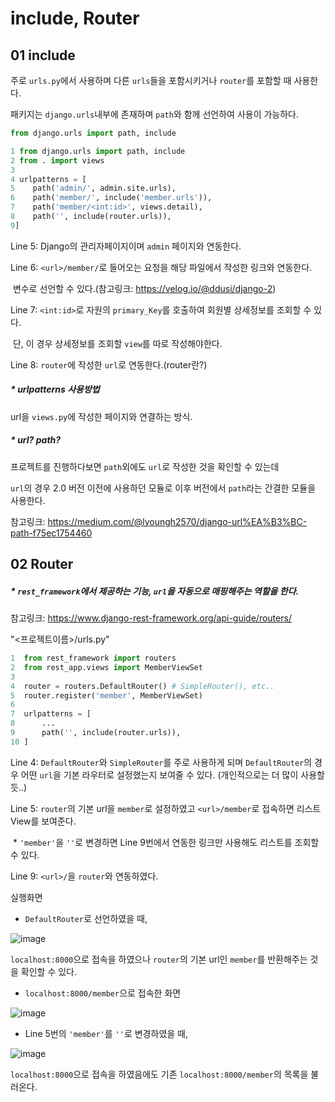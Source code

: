 # include, Router

## 01 include

주로 `urls.py`에서 사용하며 다른 `urls`들을 포함시키거나 `router`를 포함할 때 사용한다.



패키지는 `django.urls`내부에 존재하며 `path`와 함께 선언하여 사용이 가능하다.

``` python
from django.urls import path, include
```



``` python
1 from django.urls import path, include
2 from . import views
3
4 urlpatterns = [
5    path('admin/', admin.site.urls),
6    path('member/', include('member.urls')),
7    path('member/<int:id>', views.detail),
8    path('', include(router.urls)),
9]
```

Line 5: Django의 관리자페이지이며 `admin` 페이지와 연동한다.

Line 6: `<url>/member/`로 들어오는 요청을 해당 파일에서 작성한 링크와 연동한다.

​	변수로 선언할 수 있다.(참고링크: https://velog.io/@ddusi/django-2)

Line 7: `<int:id>`로 자원의 `primary_Key`를 호출하여 회원별 상세정보를 조회할 수 있다.

​	단, 이 경우 상세정보를 조회할 `view`를 따로 작성해야한다.

Line 8: `router`에 작성한 `url`로 연동한다.(router란?)



##### * urlpatterns 사용방법

url을 `views.py`에 작성한 페이지와 연결하는 방식.



##### * url? path?

프로젝트를 진행하다보면 `path`외에도 `url`로 작성한 것을 확인할 수 있는데

`url`의 경우 2.0 버전 이전에 사용하던 모듈로 이후 버전에서 `path`라는 간결한 모듈을 사용한다.

참고링크: https://medium.com/@lyoungh2570/django-url%EA%B3%BC-path-f75ec1754460



## 02 Router

##### * `rest_framework`에서 제공하는 기능, `url`을 자동으로 매핑해주는 역할을 한다.

참고링크: https://www.django-rest-framework.org/api-guide/routers/



"<프로젝트이름>/urls.py"

``` python
1  from rest_framework import routers
2  from rest_app.views import MemberViewSet
3
4  router = routers.DefaultRouter() # SimpleRouter(), etc..
5  router.register('member', MemberViewSet)
6
7  urlpatterns = [
8      ...
9      path('', include(router.urls)),
10 ]
```

Line 4: `DefaultRouter`와 `SimpleRouter`를 주로 사용하게 되며 `DefaultRouter`의 경우 어떤 `url`을 기본 라우터로 설정했는지 보여줄 수 있다. (개인적으로는 더 많이 사용할 듯..)

Line 5: `router`의 기본 url을 `member`로 설정하였고 `<url>/member`로 접속하면 리스트 View를 보여준다.

​	* `'member'`을 `''`로 변경하면 Line 9번에서 연동한 링크만 사용해도 리스트를 조회할 수 있다.

Line 9: `<url>/`을 `router`와 연동하였다.



실행화면

- `DefaultRouter`로 선언하였을 때,

![image](https://user-images.githubusercontent.com/43952470/111716195-db43eb00-8898-11eb-953e-1169375ccccc.png)

`localhost:8000`으로 접속을 하였으나 `router`의 기본 url인 `member`를 반환해주는 것을 확인할 수 있다.



- `localhost:8000/member`으로 접속한 화면

![image](https://user-images.githubusercontent.com/43952470/111716397-4b527100-8899-11eb-94c9-4acc48a09b98.png)



- Line 5번의 `'member'`를 `''`로 변경하였을 때,

![image](https://user-images.githubusercontent.com/43952470/111716458-6d4bf380-8899-11eb-9fdf-c307d53830f2.png)

`localhost:8000`으로 접속을 하였음에도 기존 `localhost:8000/member`의 목록을 불러온다.